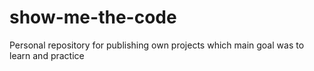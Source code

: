 # show-me-the-code

Personal repository for publishing own projects which main goal was to learn and practice
